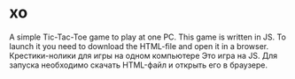 # xo
A simple Tic-Tac-Toe game to play at one PC.
This game is written in JS. To launch it you need to download the HTML-file and open it in a browser.
Крестики-нолики для игры на одном компьютере
Это игра на JS. Для запуска необходимо скачать HTML-файл и открыть его в браузере.

